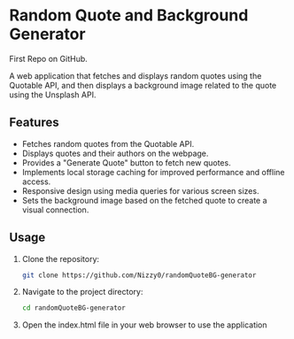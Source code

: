 # Random Quote and Background Generator
First Repo on GitHub.

A web application that fetches and displays random quotes using the Quotable API, and then displays a background image related to the quote using the Unsplash API.

## Features

- Fetches random quotes from the Quotable API.
- Displays quotes and their authors on the webpage.
- Provides a "Generate Quote" button to fetch new quotes.
- Implements local storage caching for improved performance and offline access.
- Responsive design using media queries for various screen sizes.
- Sets the background image based on the fetched quote to create a visual connection.

## Usage

1. Clone the repository:

   ```sh
   git clone https://github.com/Nizzy0/randomQuoteBG-generator

2. Navigate to the project directory:

   ```sh
   cd randomQuoteBG-generator
   
3. Open the index.html file in your web browser to use the application
